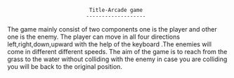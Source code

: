                              Title-Arcade game
                             -------------------

The game mainly consist of two components one is the player and other one is the enemy.
The player can move in all four directions left,right,down,upward with the help of the keyboard .The enemies will come in different different speeds.
The aim of the game is to reach from the grass to the water without colliding with the enemy in case you are colliding you will be back to the original position.

